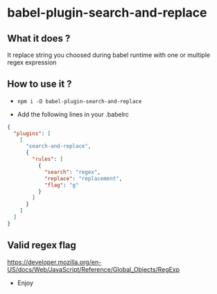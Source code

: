 # babel-plugin-search-and-replace

## What it does ?

It replace string you choosed during babel runtime with one or multiple regex expression

## How to use it ?

- `npm i -D babel-plugin-search-and-replace`

- Add the following lines in your .babelrc

```json
{
  "plugins": [
    [
      "search-and-replace",
      {
        "rules": [
          {
            "search": "regex",
            "replace": "replacement",
            "flag": "g"
          }
        ]
      }
    ]
  ]
}
```
## Valid regex flag
https://developer.mozilla.org/en-US/docs/Web/JavaScript/Reference/Global_Objects/RegExp

- Enjoy
